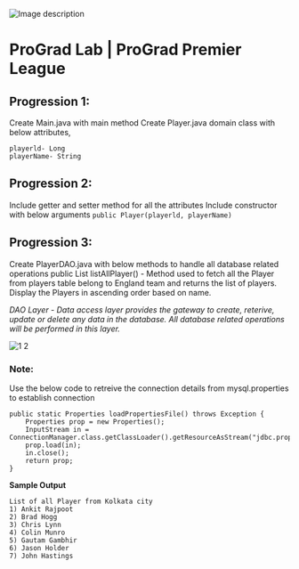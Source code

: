 ![Image description](https://i1.faceprep.in/ProGrad/face-logo-resized.png)

# ProGrad Lab | ProGrad Premier League


## Progression 1:

Create Main.java with main method Create Player.java domain class with below attributes, 
```
playerld- Long 
playerName- String 
```


## Progression 2:

Include getter and setter method for all the attributes Include constructor with below arguments 
`public Player(playerld, playerName)`


## Progression 3:

Create PlayerDAO.java with below methods to handle all database related operations public List<Player> listAllPlayer() - Method used to fetch all the Player from players table belong to England team and returns the list of players. Display the Players in ascending order based on name. 

_DAO Layer - Data access layer provides the gateway to create, reterive, update or delete any data in the database. All database related operations will be performed in this layer._



![1 2](https://user-images.githubusercontent.com/61002120/76416050-5807d380-63c0-11ea-8d52-9e8750e800f9.png)



### Note:

Use the below code to retreive the connection details from mysql.properties to establish connection
```
public static Properties loadPropertiesFile() throws Exception {
	Properties prop = new Properties();	
	InputStream in = ConnectionManager.class.getClassLoader().getResourceAsStream("jdbc.properties");
	prop.load(in);
	in.close(); 
	return prop;
}
```    
**Sample Output**
``` 
List of all Player from Kolkata city 
1) Ankit Rajpoot 
2) Brad Hogg 
3) Chris Lynn 
4) Colin Munro 
5) Gautam Gambhir 
6) Jason Holder 
7) John Hastings 
```
